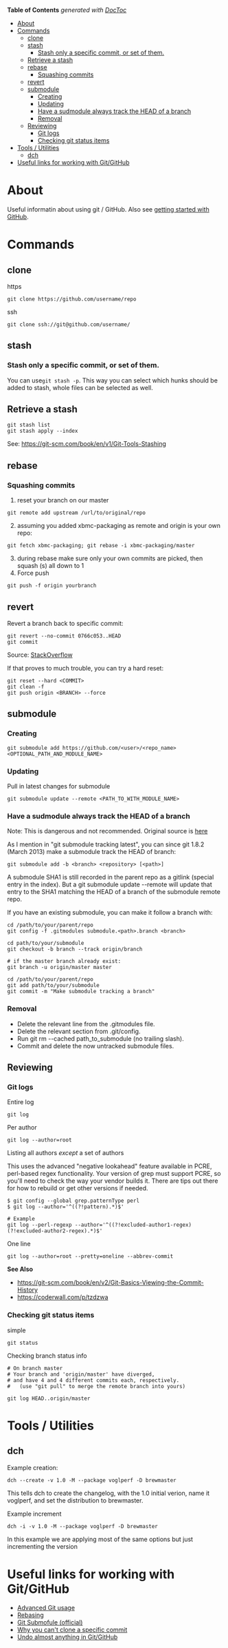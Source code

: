 <!-- START doctoc generated TOC please keep comment here to allow auto update -->
<!-- DON'T EDIT THIS SECTION, INSTEAD RE-RUN doctoc TO UPDATE -->
**Table of Contents**  *generated with [DocToc](https://github.com/thlorenz/doctoc)*

- [About](#about)
- [Commands](#commands)
  - [clone](#clone)
  - [stash](#stash)
    - [Stash only a specific commit, or set of them.](#stash-only-a-specific-commit-or-set-of-them)
  - [Retrieve a stash](#retrieve-a-stash)
  - [rebase](#rebase)
    - [Squashing commits](#squashing-commits)
  - [revert](#revert)
  - [submodule](#submodule)
    - [Creating](#creating)
    - [Updating](#updating)
    - [Have a sudmodule always track the HEAD of a branch](#have-a-sudmodule-always-track-the-head-of-a-branch)
    - [Removal](#removal)
  - [Reviewing](#reviewing)
    - [Git logs](#git-logs)
    - [Checking git status items](#checking-git-status-items)
- [Tools / Utilities](#tools--utilities)
  - [dch](#dch)
- [Useful links for working with Git/GitHub](#useful-links-for-working-with-gitgithub)

<!-- END doctoc generated TOC please keep comment here to allow auto update -->

# About 
Useful informatin about using git / GitHub. Also see [getting started with GitHub](https://github.com/ProfessorKaos64/documents/blob/master/git/getting-started-with-github.md).


# Commands

## clone

https
```
git clone https://github.com/username/repo
```

ssh
```
git clone ssh://git@github.com/username/
```

## stash

### Stash only a specific commit, or set of them. 
You can use`git stash -p`. This way you can select which hunks should be added to stash, whole files can be selected as well.

## Retrieve a stash

```
git stash list
git stash apply --index
```

See: https://git-scm.com/book/en/v1/Git-Tools-Stashing

## rebase

### Squashing commits

1. reset your branch on our master
```
git remote add upstream /url/to/original/repo
```
2. assuming you added xbmc-packaging as remote and origin is your own repo: 
```
git fetch xbmc-packaging; git rebase -i xbmc-packaging/master
```
3. during rebase make sure only your own commits are picked, then squash (s) all down to 1
4. Force push
```
git push -f origin yourbranch
```

## revert

Revert a branch back to specific commit:

```
git revert --no-commit 0766c053..HEAD
git commit
```

Source: [StackOverflow](http://stackoverflow.com/questions/4114095/how-to-revert-git-repository-to-a-previous-commit)

If that proves to much trouble, you can try a hard reset:

```
git reset --hard <COMMIT>
git clean -f
git push origin <BRANCH> --force
```

## submodule

### Creating

```
git submodule add https://github.com/<user>/<repo_name> <OPTIONAL_PATH_AND_MODULE_NAME>
```

### Updating

Pull in latest changes for submodule
```
git submodule update --remote <PATH_TO_WITH_MODULE_NAME>
```

### Have a sudmodule always track the HEAD of a branch

Note: This is dangerous and not recommended. Original source is [here](http://stackoverflow.com/a/31851819)

As I mention in "git submodule tracking latest", you can since git 1.8.2 (March 2013) make a submodule track the HEAD of branch:

```
git submodule add -b <branch> <repository> [<path>]
```

A submodule SHA1 is still recorded in the parent repo as a gitlink (special entry in the index).
But a git submodule update --remote will update that entry to the SHA1 matching the HEAD of a branch of the submodule remote repo.

If you have an existing submodule, you can make it follow a branch with:
```
cd /path/to/your/parent/repo
git config -f .gitmodules submodule.<path>.branch <branch>

cd path/to/your/submodule
git checkout -b branch --track origin/branch

# if the master branch already exist:
git branch -u origin/master master

cd /path/to/your/parent/repo
git add path/to/your/submodule
git commit -m "Make submodule tracking a branch"
```
### Removal 

* Delete the relevant line from the .gitmodules file.
* Delete the relevant section from .git/config.
* Run git rm --cached path_to_submodule (no trailing slash).
* Commit and delete the now untracked submodule files.

## Reviewing

### Git logs

Entire log
```
git log
```

Per author
```
git log --author=root
```

Listing all authors *except* a set of authors

This uses the advanced "negative lookahead" feature available in PCRE, perl-based regex functionality. Your version of grep must support PCRE, so you'll need to check the way your vendor builds it. There are tips out there for how to rebuild or get other versions if needed.

```
$ git config --global grep.patternType perl
$ git log --author='^((?!pattern).*)$'

# Example
git log --perl-regexp --author='^((?!excluded-author1-regex)(?!excluded-author2-regex).*)$'
```

One line
```
git log --author=root --pretty=oneline --abbrev-commit
```

**See Also**

* https://git-scm.com/book/en/v2/Git-Basics-Viewing-the-Commit-History
* https://coderwall.com/p/tzdzwa

### Checking git status items

simple
```
git status
```

Checking branch status info
```
# On branch master
# Your branch and 'origin/master' have diverged,
# and have 4 and 4 different commits each, respectively.
#   (use "git pull" to merge the remote branch into yours)

git log HEAD..origin/master
```

# Tools / Utilities

## dch

Example creation:
```
dch --create -v 1.0 -M --package voglperf -D brewmaster
```

This tells dch to create the changelog, with the 1.0 initial verion, name it voglperf, and set the distribution to brewmaster.

Example increment
```
dch -i -v 1.0 -M --package voglperf -D brewmaster
```
In this example we are applying most of the same options but just incrementing the version

# Useful links for working with Git/GitHub

* [Advanced Git usage](https://help.github.com/categories/advanced-git/)
* [Rebasing](https://help.github.com/articles/about-git-rebase/)
* [Git Submofule (official)](https://git-scm.com/book/en/v2/Git-Tools-Submodules)
* [Why you can't clone a specific commit](http://stackoverflow.com/a/26135822/2187024)
* [Undo almost anything in Git/GitHub](https://github.com/blog/2019-how-to-undo-almost-anything-with-git)
